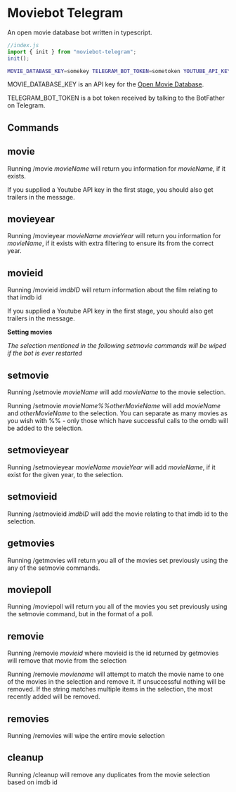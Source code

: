 # Moviebot Telegram

An open movie database bot written in typescript.

```javascript
//index.js
import { init } from "moviebot-telegram";
init();
```

```bash
MOVIE_DATABASE_KEY=somekey TELEGRAM_BOT_TOKEN=sometoken YOUTUBE_API_KEY=somekey node index.js
```

MOVIE_DATABASE_KEY is an API key for the [Open Movie Database](http://www.omdbapi.com/).

TELEGRAM_BOT_TOKEN is a bot token received by talking to the BotFather on Telegram.

## Commands

## movie

Running /movie _movieName_ will return you information for _movieName_, if it exists.

If you supplied a Youtube API key in the first stage, you should also get trailers in the message.

## movieyear

Running /movieyear _movieName_ _movieYear_ will return you information for _movieName_, if it exists with extra filtering to ensure its from the correct year.

## movieid

Running /movieid _imdbID_ will return information about the film relating to that imdb id

If you supplied a Youtube API key in the first stage, you should also get trailers in the message.


**Setting movies**

_The selection mentioned in the following setmovie commands will be wiped if the bot is ever restarted_
## setmovie

Running /setmovie _movieName_ will add _movieName_ to the movie selection.

Running /setmovie _movieName%%otherMovieName_ will add _movieName_ and _otherMovieName_ to the selection. You can separate as many movies as you wish with %% - only those which have successful calls to the omdb will be added to the selection.

## setmovieyear

Running /setmovieyear _movieName_ _movieYear_ will add _movieName_, if it exist for the given year, to the selection.
## setmovieid

Running /setmovieid _imdbID_ will add the movie relating to that imdb id to the selection.

## getmovies

Running /getmovies will return you all of the movies set previously using the any of the setmovie commands.

## moviepoll

Running /moviepoll will return you all of the movies you set previously using the setmovie command, but in the format of a poll.

## removie

Running /removie _movieid_ where movieid is the id returned by getmovies will remove that movie from the selection

Running /removie _moviename_ will attempt to match the movie name to one of the movies in the selection and remove it. If unsuccessful nothing will be removed. If the string matches multiple items in the selection, the most recently added will be removed.

## removies

Running /removies will wipe the entire movie selection

## cleanup

Running /cleanup will remove any duplicates from the movie selection based on imdb id

